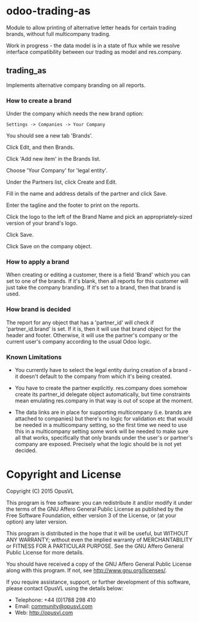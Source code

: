 # odoo-trading-as
Module to allow printing of alternative letter heads for certain trading brands, without full multicompany
trading.

Work in progress - the data model is in a state of flux while we resolve interface compatibility
between our trading as model and res.company.

## trading\_as

Implements alternative company branding on all reports.

### How to create a brand

Under the company which needs the new brand option:

```
Settings -> Companies -> Your Company
```

You should see a new tab 'Brands'.

Click Edit, and then Brands.

Click 'Add new item' in the Brands list.

Choose 'Your Company' for 'legal entity'.

Under the Partners list, click Create and Edit.

Fill in the name and address details of the partner and click Save.

Enter the tagline and the footer to print on the reports.

Click the logo to the left of the Brand Name and pick an appropriately-sized
version of your brand's logo.

Click Save.

Click Save on the company object.

### How to apply a brand

When creating or editing a customer, there is a field 'Brand' which you can set
to one of the brands.  If it's blank, then all reports for this customer will just take
the company branding.  If it's set to a brand, then that brand is used.

### How brand is decided

The report for any object that has a 'partner\_id' will check if 'partner\_id.brand'
is set.  If it is, then it will use that brand object for the header and footer.
Otherwise, it will use the partner's company or the current user's company according
to the usual Odoo logic.

### Known Limitations

* You currently have to select the legal entity during creation of
  a brand - it doesn't default to the company from which it's being created.

* You have to create the partner explicitly.  res.company does somehow create its
  partner\_id delegate object automatically, but time constraints mean emulating res.company in that way
  is out of scope at the moment.

* The data links are in place for supporting multicompany (i.e. brands are attached to companies)
  but there's no logic for validation etc that would be needed in a multicompany setting,
  so the first time we need to use this in a multicompany setting some work will be needed to
  make sure all that works, specifically that only brands under the user's or partner's company
  are exposed.  Precisely what the logic should be is not yet decided.

# Copyright and License

Copyright (C) 2015 OpusVL

This program is free software: you can redistribute it and/or modify
it under the terms of the GNU Affero General Public License as
published by the Free Software Foundation, either version 3 of the
License, or (at your option) any later version.

This program is distributed in the hope that it will be useful,
but WITHOUT ANY WARRANTY; without even the implied warranty of
MERCHANTABILITY or FITNESS FOR A PARTICULAR PURPOSE.  See the
GNU Affero General Public License for more details.

You should have received a copy of the GNU Affero General Public License
along with this program.  If not, see <http://www.gnu.org/licenses/>.

If you require assistance, support, or further development of this
software, please contact OpusVL using the details below:

* Telephone: +44 (0)1788 298 410
* Email: community@opusvl.com
* Web: http://opusvl.com

